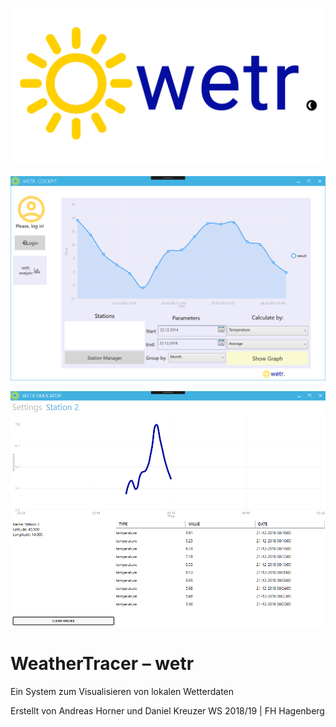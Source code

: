 ![wetr. analytics](doc/Logo/WetrLogoColour.png "wetr. analytics")

![wetr.Cockpit start](doc/Pictures/CockpitPictures/Calculate.PNG)

![wetr.Server start](doc/Pictures/SimulatorPictures/Station.PNG)

# WeatherTracer – wetr
Ein System zum Visualisieren von lokalen Wetterdaten

Erstellt von Andreas Horner und Daniel Kreuzer
WS 2018/19 | FH Hagenberg
